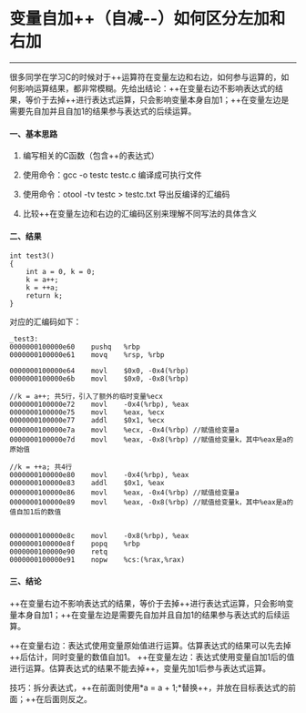 # 变量自加++（自减--）如何区分左加和右加
-----------------------------------------

很多同学在学习C的时候对于++运算符在变量左边和右边，如何参与运算的，如何影响运算结果，都非常模糊。先给出结论：++在变量右边不影响表达式的结果，等价于去掉++进行表达式运算，只会影响变量本身自加1；++在变量左边是需要先自加并且自加1的结果参与表达式的后续运算。

#### 一、基本思路

1. 编写相关的C函数（包含++的表达式）

2. 使用命令：gcc -o testc testc.c 编译成可执行文件

3. 使用命令：otool -tv testc > testc.txt 导出反编译的汇编码

4. 比较++在变量左边和右边的汇编码区别来理解不同写法的具体含义

#### 二、结果

```
int test3()
{
    int a = 0, k = 0;
    k = a++;
    k = ++a;
    return k;
}

```

对应的汇编码如下：

```
_test3:
0000000100000e60	pushq	%rbp
0000000100000e61	movq	%rsp, %rbp

0000000100000e64	movl	$0x0, -0x4(%rbp)
0000000100000e6b	movl	$0x0, -0x8(%rbp)

//k = a++; 共5行，引入了额外的临时变量%ecx
0000000100000e72	movl	-0x4(%rbp), %eax
0000000100000e75	movl	%eax, %ecx
0000000100000e77	addl	$0x1, %ecx
0000000100000e7a	movl	%ecx, -0x4(%rbp) //赋值给变量a
0000000100000e7d	movl	%eax, -0x8(%rbp) //赋值给变量k，其中%eax是a的原始值

//k = ++a; 共4行
0000000100000e80	movl	-0x4(%rbp), %eax
0000000100000e83	addl	$0x1, %eax
0000000100000e86	movl	%eax, -0x4(%rbp) //赋值给变量a
0000000100000e89	movl	%eax, -0x8(%rbp) //赋值给变量k，其中%eax是a的值自加1后的数值


0000000100000e8c	movl	-0x8(%rbp), %eax
0000000100000e8f	popq	%rbp
0000000100000e90	retq
0000000100000e91	nopw	%cs:(%rax,%rax)

```

#### 三、结论

++在变量右边不影响表达式的结果，等价于去掉++进行表达式运算，只会影响变量本身自加1；++在变量左边是需要先自加并且自加1的结果参与表达式的后续运算。

++在变量右边：表达式使用变量原始值进行运算。估算表达式的结果可以先去掉++后估计，同时变量的数值自加1。
++在变量左边：表达式使用变量自加1后的值进行运算。估算表达式的结果不能去掉++，变量先加1后参与表达式运算。

技巧：拆分表达式，++在前面则使用*a = a + 1;*替换++，并放在目标表达式的前面；++在后面则反之。
